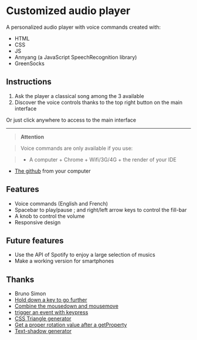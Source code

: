 # Customized audio player 
A personalized audio player with voice commands created with: 

- HTML
- CSS
- JS
- Annyang (a JavaScript SpeechRecognition library)
- GreenSocks

## Instructions

1. Ask the player a classical song among the 3 available 
2. Discover the voice controls thanks to the top right button on the main interface

Or just click anywhere to access to the main interface

___

> **Attention**

> Voice commands are only available if you use:

> - A computer + Chrome + Wifi/3G/4G + the render of your IDE
- [The github](https://rrrricky.github.io/MONPLAYER-2/) from your computer

## Features
- Voice commands (English and French)
- Spacebar to play/pause ; and right/left arrow keys to control the fill-bar
- A knob to control the volume
- Responsive design 

## Future features
- Use the API of Spotify to enjoy a large selection of musics
- Make a working version for smartphones

## Thanks
- Bruno Simon
- [Hold down a key to go further](https://openclassrooms.com/forum/sujet/lecture-avancant-sur-pression-dune-touche)
- [Combine the mousedown and mousemove](https://stackoverflow.com/questions/34473982/if-mousedown-then-trigger-mousemove-else-do-nothing)
- [trigger an event with keypress](https://stackoverflow.com/questions/6199038/javascript-event-triggered-by-pressing-space)
- [CSS Triangle generator](http://triangle.designyourcode.io/)
- [Get a proper rotation value after a getProperty](https://css-tricks.com/get-value-of-css-rotation-through-javascript/)
- [Text-shadow generator](https://css3gen.com/text-shadow/)
